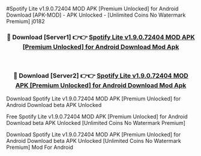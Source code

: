 #Spotify Lite v1.9.0.72404 MOD APK [Premium Unlocked] for Android Download [APK-MOD] - APK Unlocked - [Unlimited Coins No Watermark Premium] j0182



<div align="center">

<h3>🔴 Download [Server1] 👉👉 <a href="https://momento.my/?title=Spotify_Lite_v1.9.0.72404_MOD_APK_[Premium_Unlocked]_for_Android_Download">Spotify Lite v1.9.0.72404 MOD APK [Premium Unlocked] for Android Download Mod Apk</a></h3><br>

<h3>🔴 Download [Server2] 👉👉 <a href="https://momento.my/?title=Spotify_Lite_v1.9.0.72404_MOD_APK_[Premium_Unlocked]_for_Android_Download">Spotify Lite v1.9.0.72404 MOD APK [Premium Unlocked] for Android Download Mod Apk</a></h3>
</div>



Download Spotify Lite v1.9.0.72404 MOD APK [Premium Unlocked] for Android Download beta APK Unlocked

Free Spotify Lite v1.9.0.72404 MOD APK [Premium Unlocked] for Android Download beta APK Unlocked [Unlimited Coins No Watermark Premium]

Download Spotify Lite v1.9.0.72404 MOD APK [Premium Unlocked] for Android Download beta APK Unlocked [Unlimited Coins No Watermark Premium] Mod For Android
